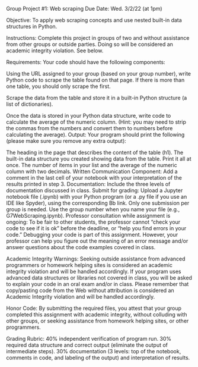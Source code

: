Group Project #1: Web scraping Due Date: Wed. 3/2/22 (at 1pm)

Objective: To apply web scraping concepts and use nested built-in data structures in Python.

Instructions: Complete this project in groups of two and without assistance from other groups or outside parties. Doing so will be considered an academic integrity violation. See below.

Requirements: Your code should have the following components:

Using the URL assigned to your group (based on your group number), write Python code to scrape the table found on that page. If there is more than one table, you should only scrape the first.

Scrape the data from the table and store it in a built-in Python structure (a list of dictionaries).

Once the data is stored in your Python data structure, write code to calculate the average of the numeric column. (Hint: you may need to strip the commas from the numbers and convert them to numbers before calculating the average). Output: Your program should print the following (please make sure you remove any extra output):

The heading in the page that describes the content of the table (h1).
The built-in data structure you created showing data from the table. Print it all at once.
The number of items in your list and the average of the numeric column with two decimals.
Written Communication Component: Add a comment in the last cell of your notebook with your interpretation of the results printed in step 3. Documentation: Include the three levels of documentation discussed in class. Submit for grading: Upload a Jupyter notebook file (.ipynb) with your Python program (or a .py file if you use an IDE like Spyder), using the corresponding Bb link. Only one submission per group is needed. Use the group number when you name your file (e.g., G7WebScraping.ipynb).
Professor consultation while assignment is ongoing: To be fair to other students, the professor cannot “check your code to see if it is ok” before the deadline, or “help you find errors in your code.” Debugging your code is part of this assignment. However, your professor can help you figure out the meaning of an error message and/or answer questions about the code examples covered in class.

Academic Integrity Warnings: Seeking outside assistance from advanced programmers or homework helping sites is considered an academic integrity violation and will be handled accordingly. If your program uses advanced data structures or libraries not covered in class, you will be asked to explain your code in an oral exam and/or in class. Please remember that copy/pasting code from the Web without attribution is considered an Academic Integrity violation and will be handled accordingly.

Honor Code: By submitting the required files, you attest that your group completed this assignment with academic integrity, without colluding with other groups, or seeking assistance from homework helping sites, or other programmers.

Grading Rubric: 40% independent verification of program run. 30% required data structure and correct output (eliminate the output of intermediate steps). 30% documentation (3 levels: top of the notebook, comments in code, and labeling of the output) and interpretation of results.
